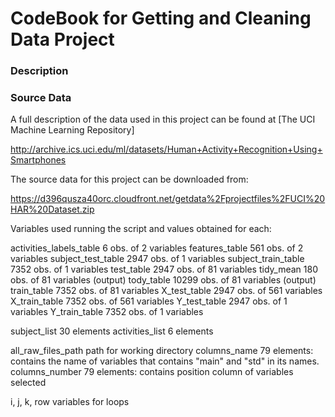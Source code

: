 CodeBook for Getting and Cleaning Data Project
==============================================

### Description

### Source Data

A full description of the data used in this project can be found at [The UCI Machine Learning Repository]

http://archive.ics.uci.edu/ml/datasets/Human+Activity+Recognition+Using+Smartphones

The source data for this project can be downloaded from:

https://d396qusza40orc.cloudfront.net/getdata%2Fprojectfiles%2FUCI%20HAR%20Dataset.zip



Variables used running the script and values obtained for each:

activities_labels_table     6 obs. of 2 variables
features_table              561 obs. of 2 variables
subject_test_table          2947  obs. of 1 variables
subject_train_table         7352  obs. of 1 variables
test_table                  2947  obs. of 81 variables
tidy_mean                   180  obs. of 81 variables (output)
tody_table                  10299  obs. of 81 variables (output)
train_table                 7352  obs. of 81 variables
X_test_table                2947  obs. of 561 variables
X_train_table               7352  obs. of 561 variables
Y_test_table                2947  obs. of 1 variables
Y_train_table               7352 obs. of 1 variables

subject_list                30 elements
activities_list             6 elements

all_raw_files_path          path for working directory
columns_name                79 elements: contains the name of variables that contains "main" and "std" in its names.
columns_number              79 elements: contains position column of variables selected

i, j, k, row                variables for loops

